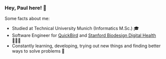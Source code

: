### Hey, Paul here! 👋

Some facts about me:
- Studied at Technical University Munich (Informatics M.Sc.) 🎓
- Software Engineer for [QuickBird](https://github.com/QuickBirdEng) and [Stanford Biodesign Digital Health](https://github.com/StanfordBDHG) 👨🏼‍💻
- Constantly learning, developing, trying out new things and finding better ways to solve problems 🌱
